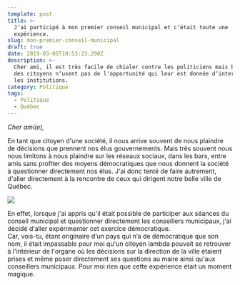 ```yaml
---
template: post
title: >-
  J‘ai participé à mon premier conseil municipal et c‘était toute une
  expérience.
slug: mon-premier-conseil-municipal
draft: true
date: 2019-03-05T10:53:23.290Z
description: >-
  Cher ami, il est très facile de chialer contre les politiciens mais bon nombre
  des citoyens n‘usent pas de l'opportunité qui leur est donnée d‘interagir avec
  les institutions.
category: Politique
tags:
  - Politique
  - Québec
---
```

_Cher ami(e),_

En tant que citoyen d'une société, il nous arrive souvent de nous plaindre de décisions que prennent nos élus gouvernements. Mais très souvent nous nous limitons à nous plaindre sur les réseaux sociaux, dans les bars, entre amis sans profiter des moyens démocratiques que nous donnent la société à questionner directement nos élus. J'ai donc tenté de faire autrement, d'aller directement à la rencontre de ceux qui dirigent notre belle ville de Québec.

![](/media/img_4417.jpg)

En effet, lorsque j'ai appris qu'il était possible de participer aux séances du conseil municipal et questionner directement les conseillers municipaux, j‘ai décidé d‘aller expérimenter cet exercice démocratique. \
Car, vois-tu, étant originaire d‘un pays qui n‘a de démocratique que son nom, il était impassable pour moi qu'un citoyen lambda pouvait se retrouver à l'intérieur de l'organe où les décisions sur la direction de la ville étaient prises et même poser directement ses questions au maire ainsi qu'aux conseillers municipaux. Pour moi rien que cette expérience était un moment magique.
